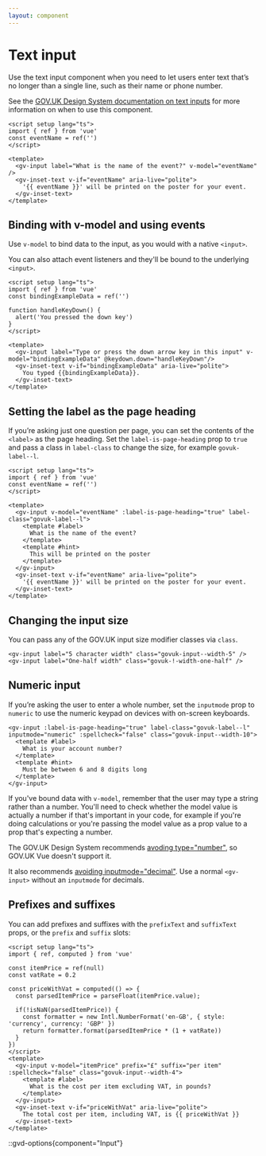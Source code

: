 ```yaml
---
layout: component
---
```


# Text input

Use the text input component when you need to let users enter text that’s no longer than a single line, such as their name or phone number.

See the [GOV.UK Design System documentation on text inputs](https://design-system.service.gov.uk/components/text-input/) for more information on when to use this component.

```vue
<script setup lang="ts">
import { ref } from 'vue'
const eventName = ref('')
</script>

<template>
  <gv-input label="What is the name of the event?" v-model="eventName" />
  <gv-inset-text v-if="eventName" aria-live="polite">
    '{{ eventName }}' will be printed on the poster for your event.
  </gv-inset-text>
</template>
```

## Binding with v-model and using events

Use `v-model` to bind data to the input, as you would with a native `<input>`.

You can also attach event listeners and they'll be bound to the underlying `<input>`.

```vue
<script setup lang="ts">
import { ref } from 'vue'
const bindingExampleData = ref('')

function handleKeyDown() {
  alert('You pressed the down key')
}
</script>

<template>
  <gv-input label="Type or press the down arrow key in this input" v-model="bindingExampleData" @keydown.down="handleKeyDown"/>
  <gv-inset-text v-if="bindingExampleData" aria-live="polite">
    You typed {{bindingExampleData}}.
  </gv-inset-text>
</template>
```

## Setting the label as the page heading

If you’re asking just one question per page, you can set the contents of the `<label>` as the page heading. Set the
`label-is-page-heading` prop to `true` and pass a class in `label-class` to change the size, for example `govuk-label--l`.

```vue
<script setup lang="ts">
import { ref } from 'vue'
const eventName = ref('')
</script>

<template>
  <gv-input v-model="eventName" :label-is-page-heading="true" label-class="govuk-label--l">
    <template #label>
      What is the name of the event?
    </template>
    <template #hint>
      This will be printed on the poster
    </template>
  </gv-input>
  <gv-inset-text v-if="eventName" aria-live="polite">
    '{{ eventName }}' will be printed on the poster for your event.
  </gv-inset-text>
</template>
```

## Changing the input size

You can pass any of the GOV.UK input size modifier classes via `class`.

```vue
<gv-input label="5 character width" class="govuk-input--width-5" />
<gv-input label="One-half width" class="govuk-!-width-one-half" />
```

## Numeric input

If you’re asking the user to enter a whole number, set the `inputmode` prop to `numeric` to use the numeric keypad on devices with on-screen keyboards.

```vue
<gv-input :label-is-page-heading="true" label-class="govuk-label--l" inputmode="numeric" :spellcheck="false" class="govuk-input--width-10">
  <template #label>
    What is your account number?
  </template>
  <template #hint>
    Must be between 6 and 8 digits long
  </template>
</gv-input>
```

If you've bound data with `v-model`, remember that the user may type a string rather than a number. You'll need to check whether the model value
is actually a number if that's important in your code, for example if you're doing calculations or you're passing the model value as a prop value to
a prop that's expecting a number.

The GOV.UK Design System recommends [avoding type="number"](https://design-system.service.gov.uk/components/text-input#avoid-using-inputs-with-a-type-of-number), so GOV.UK Vue doesn't support it.

It also recommends [avoiding inputmode="decimal"](https://design-system.service.gov.uk/components/text-input#asking-for-decimal-numbers). Use a normal `<gv-input>` without an `inputmode` for decimals.

## Prefixes and suffixes

You can add prefixes and suffixes with the `prefixText` and `suffixText` props, or the `prefix` and `suffix` slots:

```vue
<script setup lang="ts">
import { ref, computed } from 'vue'

const itemPrice = ref(null)
const vatRate = 0.2

const priceWithVat = computed(() => {
  const parsedItemPrice = parseFloat(itemPrice.value);
  
  if(!isNaN(parsedItemPrice)) {
    const formatter = new Intl.NumberFormat('en-GB', { style: 'currency', currency: 'GBP' })
    return formatter.format(parsedItemPrice * (1 + vatRate))
  }
})
</script>
<template>
  <gv-input v-model="itemPrice" prefix="£" suffix="per item" :spellcheck="false" class="govuk-input--width-4">
    <template #label>
      What is the cost per item excluding VAT, in pounds?
    </template>
  </gv-input>
  <gv-inset-text v-if="priceWithVat" aria-live="polite">
    The total cost per item, including VAT, is {{ priceWithVat }}
  </gv-inset-text>
</template>
```

::gvd-options{component="Input"}
